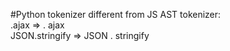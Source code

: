 #Python tokenizer different from JS AST tokenizer:  
.ajax => . ajax  
JSON.stringify => JSON . stringify 
